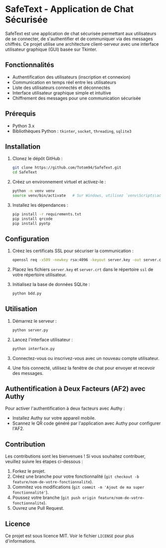 # SafeText - Application de Chat Sécurisée

SafeText est une application de chat sécurisée permettant aux utilisateurs de se connecter, de s'authentifier et de communiquer via des messages chiffrés. Ce projet utilise une architecture client-serveur avec une interface utilisateur graphique (GUI) basée sur Tkinter.

## Fonctionnalités

- Authentification des utilisateurs (inscription et connexion)
- Communication en temps réel entre les utilisateurs
- Liste des utilisateurs connectés et déconnectés
- Interface utilisateur graphique simple et intuitive
- Chiffrement des messages pour une communication sécurisée

## Prérequis

- Python 3.x
- Bibliothèques Python : `tkinter`, `socket`, `threading`, `sqlite3`

## Installation

1. Clonez le dépôt GitHub :
    ```bash
    git clone https://github.com/Totom94/SafeText.git
    cd SafeText
    ```

2. Créez un environnement virtuel et activez-le :
    ```bash
    python -m venv venv
    source venv/bin/activate   # Sur Windows, utilisez `venv\Scripts\activate`
    ```

3. Installez les dépendances :
    ```bash
    pip install -r requirements.txt
    pip install qrcode
    pip install pyotp
    ```

## Configuration

1. Créez les certificats SSL pour sécuriser la communication :
    ```bash
    openssl req -x509 -newkey rsa:4096 -keyout server.key -out server.crt -days 365
    ```

2. Placez les fichiers `server.key` et `server.crt` dans le répertoire `ssl` de votre répertoire utilisateur.

3. Initialisez la base de données SQLite :
    ```bash
    python bdd.py
    ```

## Utilisation

1. Démarrez le serveur :
    ```bash
    python server.py
    ```

2. Lancez l'interface utilisateur :
    ```bash
    python interface.py
    ```

3. Connectez-vous ou inscrivez-vous avec un nouveau compte utilisateur.

4. Une fois connecté, utilisez la fenêtre de chat pour envoyer et recevoir des messages.

## Authentification à Deux Facteurs (AF2) avec Authy

Pour activer l'authentification à deux facteurs avec Authy :
- Installez Authy sur votre appareil mobile.
- Scannez le QR code généré par l'application avec Authy pour configurer l'AF2.

## Contribution

Les contributions sont les bienvenues ! Si vous souhaitez contribuer, veuillez suivre les étapes ci-dessous :

1. Forkez le projet.
2. Créez une branche pour votre fonctionnalité (`git checkout -b feature/nom-de-votre-fonctionnalite`).
3. Commitez vos modifications (`git commit -m 'Ajout de ma super fonctionnalité'`).
4. Poussez votre branche (`git push origin feature/nom-de-votre-fonctionnalite`).
5. Ouvrez une Pull Request.

## Licence

Ce projet est sous licence MIT. Voir le fichier `LICENSE` pour plus d'informations.
